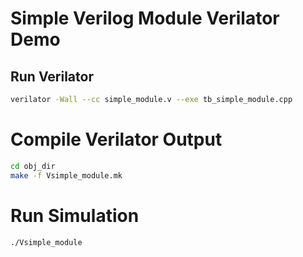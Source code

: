 # Simple Verilog Module Verilator Demo

## Run Verilator

```bash
verilator -Wall --cc simple_module.v --exe tb_simple_module.cpp
```

# Compile Verilator Output

```bash
cd obj_dir
make -f Vsimple_module.mk
```

# Run Simulation


```bash
./Vsimple_module
```

